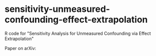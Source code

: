 # sensitivity-unmeasured-confounding-effect-extrapolation
R code for "Sensitivity Analysis for Unmeasured Confounding via Effect Extrapolation"

Paper on arXiv:
